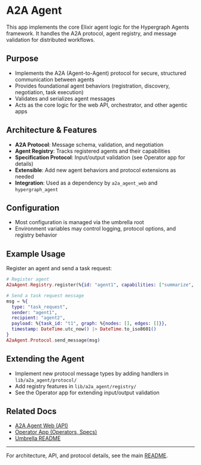 # A2A Agent

This app implements the core Elixir agent logic for the Hypergraph Agents framework. It handles the A2A protocol, agent registry, and message validation for distributed workflows.

## Purpose
- Implements the A2A (Agent-to-Agent) protocol for secure, structured communication between agents
- Provides foundational agent behaviors (registration, discovery, negotiation, task execution)
- Validates and serializes agent messages
- Acts as the core logic for the web API, orchestrator, and other agentic apps

## Architecture & Features
- **A2A Protocol**: Message schema, validation, and negotiation
- **Agent Registry**: Tracks registered agents and their capabilities
- **Specification Protocol**: Input/output validation (see Operator app for details)
- **Extensible**: Add new agent behaviors and protocol extensions as needed
- **Integration**: Used as a dependency by `a2a_agent_web` and `hypergraph_agent`

## Configuration
- Most configuration is managed via the umbrella root
- Environment variables may control logging, protocol options, and registry behavior

## Example Usage
Register an agent and send a task request:

```elixir
# Register agent
A2aAgent.Registry.register(%{id: "agent1", capabilities: ["summarize", "story"]})

# Send a task request message
msg = %{
  type: "task_request",
  sender: "agent1",
  recipient: "agent2",
  payload: %{task_id: "t1", graph: %{nodes: [], edges: []}},
  timestamp: DateTime.utc_now() |> DateTime.to_iso8601()
}
A2aAgent.Protocol.send_message(msg)
```

## Extending the Agent
- Implement new protocol message types by adding handlers in `lib/a2a_agent/protocol/`
- Add registry features in `lib/a2a_agent/registry/`
- See the Operator app for extending input/output validation

## Related Docs
- [A2A Agent Web (API)](../a2a_agent_web/README.md)
- [Operator App (Operators, Specs)](../../operator/README.md)
- [Umbrella README](../../README.md)

---

For architecture, API, and protocol details, see the main [README](../../README.md).
